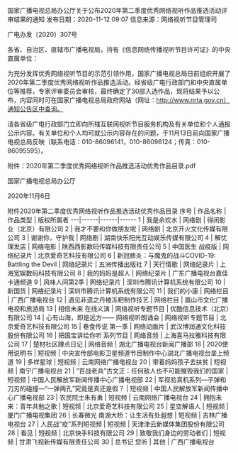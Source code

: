 国家广播电视总局办公厅关于公布2020年第二季度优秀网络视听作品推选活动评审结果的通知
发布日期：2020-11-12 09:07 	信息来源：网络视听节目管理司 	 

广电办发〔2020〕307号

各省、自治区、直辖市广播电视局，持有《信息网络传播视听节目许可证》的中央直属单位：

为充分发挥优秀网络视听节目的示范引领作用，国家广播电视总局日前组织开展了2020年第二季度优秀网络视听作品推选活动。经省级广电行政部门和中央直属单位等推荐，专家评审委员会审核，最终确定了30部入选作品，现将结果予以公布，内容同时可在国家广播电视总局政府网站（网址：http://www.nrta.gov.cn）通知公告区中查询。

请各省级广电行政部门立即向所辖互联网视听节目服务机构及有关单位和个人通报公示内容。有关单位和个人均可就公示内容存在的问题，于11月13日前向国家广播电视总局反映（联系电话：010-86096141，010-86096124；传真：010-86095595）。


附件：2020年第二季度优秀网络视听作品推选活动优秀作品目录.pdf



国家广播电视总局办公厅

2020年11月6日　　


附件2020年第二季度优秀网络视听作品推选活动优秀作品目录
序号 | 作品名称 | 作品类型 | 版权所属者
---|------|------|------
1 | 我是余欢水 | 网络剧 | 得闲影业（北京）有限公司
2 | 我才不要和你做朋友呢 | 网络剧 | 北京开火文化传媒有限公司
3 | 谢谢你，守护我 | 网络剧 | 湖南快乐阳光互动娱乐传媒有限公司
4 | 解忧理发店 | 网络电影 | 陕西西影数码传媒科技有限责任公司
5 | 中国医生 战疫版 | 网络纪录片 | 北京爱奇艺科技有限公司
6 | 新冠肺炎：与魔鬼的战斗COVID-19: Battling the Devil | 网络纪录片 | 五洲传播出版社
7 | 天行情歌 | 网络纪录片 | 上海宽娱数码科技有限公司
8 | 我的妈妈是超人 | 网络纪录片 | 广东广播电视台嘉佳卡通频道
9 | 风味人间第2季 | 网络纪录片 | 深圳市腾讯计算机系统有限公司
10 | 新国货 | 网络纪录片 | 深圳市腾讯计算机系统有限公司
11 | 我们的小康 | 网络栏目 | 广西广播电视台
12 | 遇见非遗之丹棱冻粑制作技艺 | 网络栏目 | 眉山市文化广播电视和旅游局
13 | 相信未来 在线义演 | 网络视听专题节目 | 优酷信息技术（北京）有限公司
14 | 心有山海，即是远方—— 网络视听朗诵会 | 网络视听专题节目 | 北京爱奇艺科技有限公司
15 | 巷食传说 第一季 | 网络动画片 | 武汉博润通文化科技股份有限公司 
16 | 把国宝讲给你听 系列节目 | 网络音频 | 上海喜马拉雅科技有限公司
17 | 楚材社区蹲点日记 | 网络音频 | 湖北广播电视台新闻广播部
18 | 2020使用说明书 | 短视频 | 中央宣传部电影卫星频道节目制作中心湖北广播电视台垄上频道
19 | 多样星球 | 短视频 | 云南网络广播电视台
20 | 带着妈妈孩子去扶贫 | 短视频 | 南宁广播电视台
21 | “百战老兵”古文正：任何敌人也不可能摧毁我们的国家 | 短视频 | 中国人民解放军新闻传播中心广播电视部
22 | 军视验真机系列—子弹和刀刃的碰撞—“一弹两孔”究竟是真还是假？ | 短视频 | 中国人民解放军新闻传播中心广播电视部
23 | 农民院士朱有勇 | 短视频 | 云南网络广播电视台
24 | 拥抱未来：青年共勉之歌 | 短视频 | 北京爱奇艺科技有限公司
25 | 星空解语人 | 短视频 | 厦门广播电视集团
26 | 长春微光 南湖大桥：让生活有处遐想 | 短视频 | 吉林广播电视台
27 | 人民战“疫”系列短视频 | 短视频 | 天津津云新媒体集团股份有限公司
28 | 看见 | 短视频 | 北京快手科技有限公司
29 | 致敬我们身边的劳动者们 | 短视频 | 甘肃飞视新传媒有限责任公司
30 | 总书记 您听 | 其他 | 广西广播电视台
